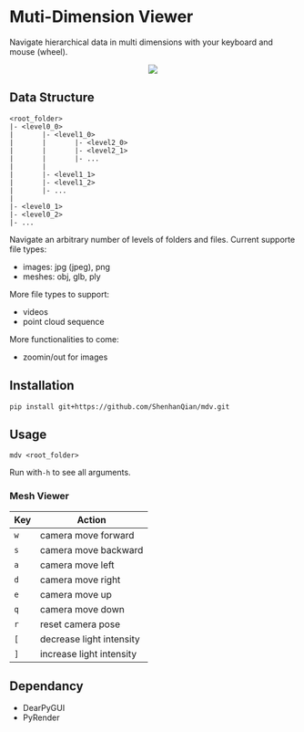 # Muti-Dimension Viewer

Navigate hierarchical data in multi dimensions with your keyboard and mouse (wheel).

<div align="center"> 
  <img src="demo.gif">
</div> 

## Data Structure
```
<root_folder>
|- <level0_0>
|       |- <level1_0>
|       |       |- <level2_0>
|       |       |- <level2_1>
|       |       |- ...
|       |
|       |- <level1_1>
|       |- <level1_2>
|       |- ...
|
|- <level0_1>
|- <level0_2>
|- ...
```

Navigate an arbitrary number of levels of folders and files. Current supporte file types:
- images: jpg (jpeg), png
- meshes: obj, glb, ply

More file types to support:
- videos
- point cloud sequence

More functionalities to come:
- zoomin/out for images

## Installation

```shell
pip install git+https://github.com/ShenhanQian/mdv.git
```

## Usage

```shell
mdv <root_folder>
```

Run with`-h` to see all arguments.

### Mesh Viewer
|Key|Action                   |
| - | -                       |
|`w`|camera move forward      |
|`s`|camera move backward     |
|`a`|camera move left         |
|`d`|camera move right        |
|`e`|camera move up           |
|`q`|camera move down         |
|`r`|reset camera pose        |
|`[`|decrease light intensity |
|`]`|increase light intensity |

## Dependancy
- DearPyGUI
- PyRender 

